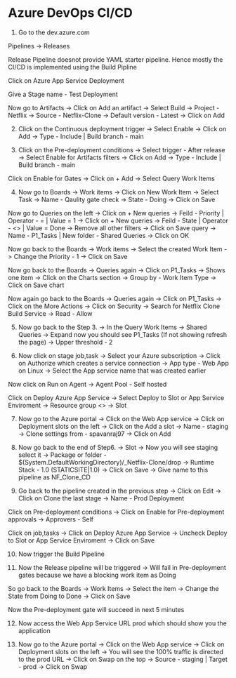 # Azure DevOps CI/CD

1. Go to the dev.azure.com

Pipelines -> Releases

Release Pipeline doesnot provide YAML starter pipeline. Hence mostly the CI/CD is implemented using the Build Pipline

Click on Azure App Service Deployment

Give a Stage name - Test Deployment

Now go to Artifacts -> Click on Add an artifact -> Select Build -> Project - Netflix -> Source - Netflix-Clone -> Default version - Latest -> Click on Add


2. Click on the Continuous deployment trigger -> Select Enable -> Click on Add -> Type - Include | Build branch - main


3. Click on the Pre-deployment conditions -> Select trigger - After release  -> Select Enable for Artifacts filters -> Click on Add -> Type - Include | Build branch - main

Click on Enable for Gates -> Click on + Add -> Select Query Work Items


4. Now go to Boards -> Work items -> Click on New Work Item -> Select Task -> Name - Qaulity gate check ->  State - Doing  -> Click on Save 

Now go to Queries on the left -> Click on + New queries -> Feild - Priority | Operator - = | Value = 1 -> Click on + New queries -> Feild - State | Operator - <> | Value = Done -> Remove all other filters -> Click on Save query -> Name - P1_Tasks | New folder - Shared Queries -> Click on OK

Now go back to the Boards -> Work items -> Select the created Work Item -> Change the Priority - 1 -> Click on Save

Now go back to the Boards -> Queries again -> Click on P1_Tasks -> Shows one item -> Click on the Charts section -> Group by - Work Item Type -> Click on Save chart

Now again go back to the Boards -> Queries again -> Click on P1_Tasks -> Click on the More Actions -> Click on Security -> Search for Netflix Clone Build Service -> Read - Allow 


5. Now go back to the Step 3. -> In the Query Work Items -> Shared Queries -> Expand now you should see P1_Tasks (If not showing refresh the page) -> Upper threshold - 2 


6.  Now click on stage job,task -> Select your Azure subscription -> Click on Authorize which creates a service connection -> App type - Web App on Linux -> Select the App service name that was created earlier

Now click on Run on Agent -> Agent Pool - Self hosted 

Click on Deploy Azure App Service -> Select Deploy to Slot or App Service Enviroment -> Resource group <> -> Slot  


7. Now go to the Azure portal -> Click on the Web App service -> Click on Deployment slots on the left -> Click on the Add a slot -> Name - staging -> Clone settings from - spavanraj97 -> Click on Add


8. Now go back to the end of Step6. -> Slot -> Now you will see staging select it -> Package or folder - $(System.DefaultWorkingDirectory)/_Netflix-Clone/drop -> Runtime Stack - 1.0 (STATICSITE|1.0) -> Click on Save -> Give name to this pipeline as NF_Clone_CD


9. Go back to the pipeline created in the previous step -> Click on Edit -> Click on Clone the last stage -> Name - Prod Deployment

Click on Pre-deployment conditions -> Click on Enable for Pre-deployment approvals -> Approvers - Self 

Click on job,tasks -> Click on Deploy Azure App Service -> Uncheck Deploy to Slot or App Service Enviroment -> Click on Save


10. Now trigger the Build Pipeline 


11. Now the Release pipeline will be triggered -> Will fail in Pre-deployment gates because we have a blocking work item as Doing 

So go back to the Boards -> Work Items -> Select the item -> Change the State from Doing to Done -> Click on Save 

Now the Pre-deployment gate will succeed in next 5 minutes 


12. Now access the Web App Service URL prod which should show you the application 


13. Now go to the Azure portal -> Click on the Web App service -> Click on Deployment slots on the left -> You will see the 100% traffic is directed to the prod URL -> Click on Swap on the top -> Source - staging | Target - prod -> Click on Swap
